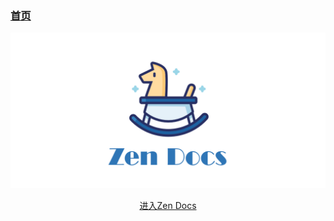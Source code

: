 ### [首页](https://dailf.github.io/site/)

![](index.png)

<center><a href="https://dailf.github.io/site/">进入Zen Docs</a><center>